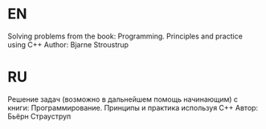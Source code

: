 # EN 
Solving problems from the book: Programming. Principles and practice using C++
Author: Bjarne Stroustrup

# RU
Решение задач (возможно в дальнейшем помощь начинающим) с книги: Программирование. Принципы и практика используя С++
Автор: Бьёрн Страуструп
